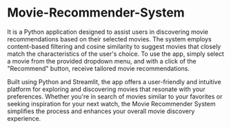 # Movie-Recommender-System
It is a Python application designed to assist users in discovering movie recommendations based on their selected movies. The system employs content-based filtering and cosine similarity to suggest movies that closely match the characteristics of the user's choice. To use the app, simply select a movie from the provided dropdown menu, and with a click of the "Recommend" button, receive tailored movie recommendations.

Built using Python and Streamlit, the app offers a user-friendly and intuitive platform for exploring and discovering movies that resonate with your preferences. Whether you're in search of movies similar to your favorites or seeking inspiration for your next watch, the Movie Recommender System simplifies the process and enhances your overall movie discovery experience.
